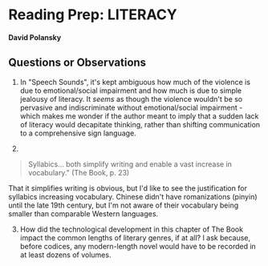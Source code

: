 # Reading Prep: LITERACY

#### David Polansky

## Questions or Observations

1. In "Speech Sounds", it's kept ambiguous how much of the violence is due to emotional/social impairment and how much is due to simple jealousy of literacy. It *seems* as though the violence wouldn't be so pervasive and indiscriminate without emotional/social impairment - which makes me wonder if the author meant to imply that a sudden lack of literacy would decapitate thinking, rather than shifting communication to a comprehensive sign language.

2. 
> Syllabics... both simplify writing and enable a vast increase in vocabulary." (The Book, p. 23)

 That it simplifies writing is obvious, but I'd like to see the justification for syllabics increasing vocabulary. Chinese didn't have romanizations (pinyin) until the late 19th century, but I'm not aware of their vocabulary being smaller than comparable Western languages.
 
3. How did the technological development in this chapter of The Book impact the common lengths of literary genres, if at all? I ask because, before codices, any modern-length novel would have to be recorded in at least dozens of volumes.